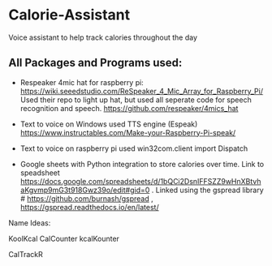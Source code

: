# Calorie-Assistant
Voice assistant to help track calories throughout the day


## All Packages and Programs used:


- Respeaker 4mic hat for raspberry pi: https://wiki.seeedstudio.com/ReSpeaker_4_Mic_Array_for_Raspberry_Pi/
 Used their repo to light up hat, but used all seperate code for speech recognition and speech.
 https://github.com/respeaker/4mics_hat


- Text to voice on Windows used TTS engine (Espeak)
   https://www.instructables.com/Make-your-Raspberry-Pi-speak/

- Text to voice on raspberry pi used win32com.client import Dispatch

- Google sheets with Python integration to store calories over time.
  Link to speadsheet https://docs.google.com/spreadsheets/d/1bQCi2DsnIFFSZZ9wHnXBtvhaKgvmp9mG3t918Gwz39o/edit#gid=0 .
  Linked using the gspread library # https://github.com/burnash/gspread , https://gspread.readthedocs.io/en/latest/

Name Ideas:

KoolKcal
CalCounter
kcalKounter

CalTrackR
